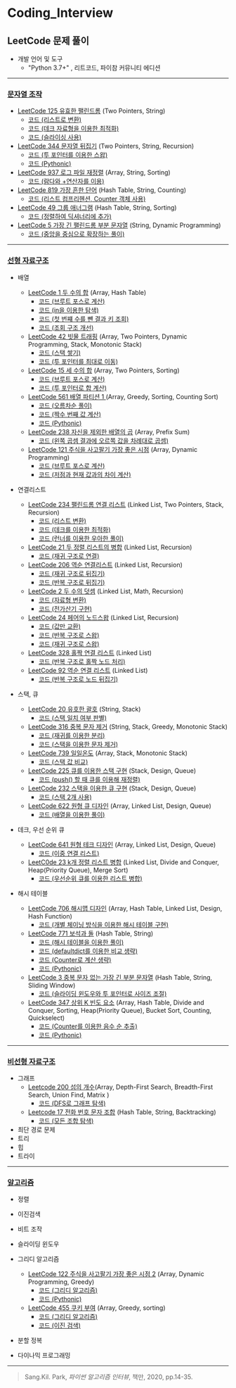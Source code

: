 # Coding_Interview
## LeetCode 문제 풀이

* 개발 언어 및 도구
  * "Python 3.7+" , 리트코드, 파이참 커뮤니티 에디션
  
---------------------------------------

### [문자열 조작](https://github.com/chokwonsik/Coding_Interview/tree/main/String-Manipulation)
  * [LeetCode 125 유효한 팰린드롬](https://leetcode.com/problems/valid-palindrome/) (Two Pointers, String)
    * [코드 (리스트로 변환)](https://github.com/chokwonsik/Coding_Interview/blob/main/String-Manipulation/1_125_Valid-Palindrome/1_125_list.py)
    * [코드 (데크 자료형을 이용한 최적화)](https://github.com/chokwonsik/Coding_Interview/blob/main/String-Manipulation/1_125_Valid-Palindrome/1_125_deque.py)
    * [코드 (슬라이싱 사용)](https://github.com/chokwonsik/Coding_Interview/blob/main/String-Manipulation/1_125_Valid-Palindrome/1_125_slicing.py)
  * [LeetCode 344 문자열 뒤집기](https://leetcode.com/problems/reverse-string/) (Two Pointers, String, Recursion)
    * [코드 (투 포인터를 이용한 스왑)](https://github.com/chokwonsik/Coding_Interview/blob/main/String-Manipulation/2_344_Reverse-String/2_344_two-pointer.py)
    * [코드 (Pythonic)](https://github.com/chokwonsik/Coding_Interview/blob/main/String-Manipulation/2_344_Reverse-String/2_344_pythonic.py)
  * [LeetCode 937 로그 파일 재정렬](https://leetcode.com/problems/reorder-data-in-log-files/) (Array, String, Sorting)
    * [코드 (람다와 +연산자를 이용)](https://github.com/chokwonsik/Coding_Interview/blob/main/String-Manipulation/3_937_Reorder-Log-Files/3_937.py)
  * [LeetCode 819 가장 흔한 단어](https://leetcode.com/problems/most-common-word/) (Hash Table, String, Counting)
    * [코드 (리스트 컴프리헨션, Counter 객체 사용)](https://github.com/chokwonsik/Coding_Interview/blob/main/String-Manipulation/4_819_Most-Common-Word/4_819.py)
  * [LeetCode 49 그룹 애너그램](https://leetcode.com/problems/group-anagrams/) (Hash Table, String, Sorting)
    * [코드 (정렬하여 딕셔너리에 추가)](https://github.com/chokwonsik/Coding_Interview/blob/main/String-Manipulation/5_49_Group-Anagrams/5_49.py)
  * [LeetCode 5 가장 긴 팰린드롬 부분 문자열](https://leetcode.com/problems/longest-palindromic-substring/) (String, Dynamic Programming)
    * [코드 (중앙을 중심으로 확장하는 풀이)](https://github.com/chokwonsik/Coding_Interview/blob/main/String-Manipulation/6_5_Longest-Palindromic-Substring/6_5.py)
  
---------------------------------------
### [선형 자료구조](https://github.com/chokwonsik/Coding_Interview/blob/main/Data_Structure/Linear/README.md)
* 배열
  * [LeetCode 1 두 수의 합](https://leetcode.com/problems/two-sum/) (Array, Hash Table)
    * [코드 (브루트 포스로 계산)](https://github.com/chokwonsik/Coding_Interview/blob/main/Data_Structure/Linear/7_Array/7_1_Two-Sum/7_1_brute-force.py)
    * [코드 (in을 이용한 탐색)](https://github.com/chokwonsik/Coding_Interview/blob/main/Data_Structure/Linear/7_Array/7_1_Two-Sum/7_1_in.py)
    * [코드 (첫 번쨰 수를 뺀 결과 키 조회)](https://github.com/chokwonsik/Coding_Interview/blob/main/Data_Structure/Linear/7_Array/7_1_Two-Sum/7_1_dict.py) 
    * [코드 (조회 구조 개선)](https://github.com/chokwonsik/Coding_Interview/blob/main/Data_Structure/Linear/7_Array/7_1_Two-Sum/7_1_dict-2.py)
  * [LeetCode 42 빗물 트래핑](https://leetcode.com/problems/trapping-rain-water/) (Array, Two Pointers, Dynamic Programming, Stack, Monotonic Stack)
    * [코드 (스택 쌓기)](https://github.com/chokwonsik/Coding_Interview/blob/main/Data_Structure/Linear/7_Array/8_42_Trapping-Rain-Water/8_42_stack.py)
    * [코드 (투 포인터를 최대로 이동)](https://github.com/chokwonsik/Coding_Interview/blob/main/Data_Structure/Linear/7_Array/8_42_Trapping-Rain-Water/8_42_two-pointer.py) 
  * [LeetCode 15 세 수의 합](https://leetcode.com/problems/3sum/) (Array, Two Pointers, Sorting)
    * [코드 (브루트 포스로 계산)](https://github.com/chokwonsik/Coding_Interview/blob/main/Data_Structure/Linear/7_Array/9_15_3Sum/9_15_brute-force.py)
    * [코드 (투 포인터로 합 계산)](https://github.com/chokwonsik/Coding_Interview/blob/main/Data_Structure/Linear/7_Array/9_15_3Sum/9_15_two-pointer.py)
  * [LeetCode 561 배열 파티션 1 ](https://leetcode.com/problems/array-partition-i/) (Array, Greedy, Sorting, Counting Sort)
    * [코드 (오름차순 풀이)](https://github.com/chokwonsik/Coding_Interview/blob/main/Data_Structure/Linear/7_Array/10_561_Array-Partition-I/10_561_ascending.py)
    * [코드 (짝수 번째 값 계산)](https://github.com/chokwonsik/Coding_Interview/blob/main/Data_Structure/Linear/7_Array/10_561_Array-Partition-I/10_561_even-number.py)
    * [코드 (Pythonic)](https://github.com/chokwonsik/Coding_Interview/blob/main/Data_Structure/Linear/7_Array/10_561_Array-Partition-I/10_561_pythonic.py)
  * [LeetCode 238 자신을 제외한 배열의 곱](https://leetcode.com/problems/product-of-array-except-self/) (Array, Prefix Sum)
    * [코드 (왼쪽 곱셈 결과에 오르쪽 값을 차례대로 곱셈)](https://github.com/chokwonsik/Coding_Interview/blob/main/Data_Structure/Linear/7_Array/11_238_Product-of-Array-Except-Self/11_238.py)
  * [LeetCode 121 주식을 사고팔기 가장 좋은 시점](https://leetcode.com/problems/best-time-to-buy-and-sell-stock/) (Array, Dynamic Programming)
    * [코드 (브루트 포스로 계산)](https://github.com/chokwonsik/Coding_Interview/blob/main/Data_Structure/Linear/7_Array/12_121_Best%20Time-to-Buy-and-Sell-Stock/12_121_brute-force.py)
    * [코드 (저점과 현재 값과의 차이 계산)](https://github.com/chokwonsik/Coding_Interview/blob/main/Data_Structure/Linear/7_Array/12_121_Best%20Time-to-Buy-and-Sell-Stock/12_121_min%26max.py)

      
* 연결리스트
  * [LeetCode 234 팰린드롬 연결 리스트](https://leetcode.com/problems/palindrome-linked-list/) (Linked List, Two Pointers, Stack, Recursion)
    * [코드 (리스트 변환)](https://github.com/chokwonsik/Coding_Interview/blob/main/Data_Structure/Linear/8_Linked-List/13_234_Palindrome-Linked-List/13_234_list.py)
    * [코드 (데크를 이용한 최적화)](https://github.com/chokwonsik/Coding_Interview/blob/main/Data_Structure/Linear/8_Linked-List/13_234_Palindrome-Linked-List/13_234_deque.py)
    * [코드 (런너를 이용한 우아한 풀이)](https://github.com/chokwonsik/Coding_Interview/blob/main/Data_Structure/Linear/8_Linked-List/13_234_Palindrome-Linked-List/13_234_runner.py)
  * [LeetCode 21 두 정렬 리스트의 병합](https://leetcode.com/problems/merge-two-sorted-lists/) (Linked List, Recursion)
    * [코드 (재귀 구조로 연결)](https://github.com/chokwonsik/Coding_Interview/blob/main/Data_Structure/Linear/8_Linked-List/14_21_Merge-Two-Sorted-Lists/14_21_recursive.py)
  * [LeetCode 206 역순 연결리스트](https://leetcode.com/problems/reverse-linked-list/) (Linked List, Recursion)
    * [코드 (재귀 구조로 뒤집기)](https://github.com/chokwonsik/Coding_Interview/blob/main/Data_Structure/Linear/8_Linked-List/15_206_Reverse-Linked-List/15_206_recursive.py)
    * [코드 (반복 구조로 뒤집기)](https://github.com/chokwonsik/Coding_Interview/blob/main/Data_Structure/Linear/8_Linked-List/15_206_Reverse-Linked-List/15_206_lterative.py)
  * [LeetCode 2 두 수의 덧셈](https://leetcode.com/problems/add-two-numbers/) (Linked List, Math, Recursion)
    * [코드 (자료형 변환)](https://github.com/chokwonsik/Coding_Interview/blob/main/Data_Structure/Linear/8_Linked-List/16_2_Add-Two-Numbers/16_2_casting.py)
    * [코드 (전가산기 구현)](https://github.com/chokwonsik/Coding_Interview/blob/main/Data_Structure/Linear/8_Linked-List/16_2_Add-Two-Numbers/16_2_casting.py)
  * [LeetCode 24 페어의 노드스왑](https://leetcode.com/problems/swap-nodes-in-pairs/) (Linked List, Recursion)
    * [코드 (값만 교환)](https://github.com/chokwonsik/Coding_Interview/blob/main/Data_Structure/Linear/8_Linked-List/17_24_Swap-Nodes-in-Pairs/17_24_value-exchange.py)
    * [코드 (반복 구조로 스왑)](https://github.com/chokwonsik/Coding_Interview/blob/main/Data_Structure/Linear/8_Linked-List/17_24_Swap-Nodes-in-Pairs/17_24_repeat-swap.py)
    * [코드 (재귀 구조로 스왑) ](https://github.com/chokwonsik/Coding_Interview/blob/main/Data_Structure/Linear/8_Linked-List/17_24_Swap-Nodes-in-Pairs/17_24_recursion.py)
  * [LeetCode 328 홀짝 연결 리스트](https://leetcode.com/problems/odd-even-linked-list/) (Linked List)
     * [코드 (반복 구조로 홀짝 노드 처리)](https://github.com/chokwonsik/Coding_Interview/blob/main/Data_Structure/Linear/8_Linked-List/18_328_Odd-Even-Linked-List/18_328_repeat.py)
  * [LeetCode 92 역순 연결 리스트](https://leetcode.com/problems/reverse-linked-list-ii) (Linked List)
     * [코드 (반복 구조로 노드 뒤집기)](https://github.com/chokwonsik/Coding_Interview/blob/main/Data_Structure/Linear/8_Linked-List/19_92_Reverse-Linked-List-II/19_92_repeat.py)


* 스택, 큐
  * [LeetCode 20 유호한 괄호](https://leetcode.com/problems/valid-parentheses/) (String, Stack)
      * [코드 (스택 일치 여부 판별)](https://github.com/onlybooks/algorithm-interview/blob/master/3-linear-data-structures/ch09/20-1.py)
  * [LeetCode 316 중복 문자 제거](https://leetcode.com/problems/remove-duplicate-letters/) (String, Stack, Greedy, Monotonic Stack)
      * [코드 (재귀를 이용한 분리)](https://github.com/chokwonsik/Coding_Interview/blob/main/Data_Structure/Linear/9_Stack%26Queue/21_316_Remove-Duplicate-Letters/21_316_recursion.py)
      * [코드 (스택을 이용한 문자 제거)](https://github.com/chokwonsik/Coding_Interview/blob/main/Data_Structure/Linear/9_Stack%26Queue/21_316_Remove-Duplicate-Letters/21_316_stack.py)
  * [LeetCode 739 일일온도](https://leetcode.com/problems/daily-temperatures/) (Array, Stack, Monotonic Stack)
      * [코드 (스택 값 비교)](https://github.com/chokwonsik/Coding_Interview/blob/main/Data_Structure/Linear/9_Stack%26Queue/22_739_Daily-Temperatures/22_739_stack.py)
  * [LeetCode 225 큐를 이용한 스택 구현](https://leetcode.com/problems/implement-stack-using-queues/) (Stack, Design, Queue)
      * [코드 (push() 할 때 큐를 이용해 재정렬)](https://github.com/chokwonsik/Coding_Interview/blob/main/Data_Structure/Linear/9_Stack%26Queue/23_225_Implement-Stack-using-Queues/23_225_push.py)
  * [LeetCode 232 스택을 이용한 큐 구현](https://leetcode.com/problems/implement-queue-using-stacks/) (Stack, Design, Queue)
    * [코드 (스택 2개 사용)](https://github.com/chokwonsik/Coding_Interview/blob/main/Data_Structure/Linear/9_Stack%26Queue/24_232_Implement-Queue-using-Stacks/24_232_stack.py)
  * [LeetCode 622 원형 큐 디자인](https://leetcode.com/problems/design-circular-queue/) (Array, Linked List, Design, Queue)
    * [코드 (배열을 이용한 풀이)](https://github.com/chokwonsik/Coding_Interview/blob/main/Data_Structure/Linear/9_Stack%26Queue/25_622_Design-Circular-Queue/25_622_array.py)


* 데크, 우선 순위 큐
  * [LeetCode 641 원형 테크 디자인](https://leetcode.com/problems/design-circular-deque/) (Array, Linked List, Design, Queue)
    * [코드 (이중 연결 리스트)](https://github.com/chokwonsik/Coding_Interview/blob/main/Data_Structure/Linear/10_Dequq%26Priority-queue/26_641_Design-Circular-Deque/26_641_Doubly-linked-list.py)
  * [LeetC0de 23 k개 정렬 리스트 병합](https://leetcode.com/problems/merge-k-sorted-lists/) (Linked List, Divide and Conquer, Heap(Priority Queue), Merge Sort) 
    * [코드 (우선순위 큐를 이용한 리스트 병합)](https://github.com/chokwonsik/Coding_Interview/blob/main/Data_Structure/Linear/10_Dequq%26Priority-queue/27_23_Merge-k-Sorted-Lists/27_23_Priority-queue.py)


* 해시 테이블
  * [LeetCode 706 해시맵 디자인](https://leetcode.com/problems/design-hashmap/) (Array, Hash Table, Linked List, Design, Hash Function)
    * [코드 (개별 체이닝 방식을 이용한 해시 테이블 구현)](https://github.com/chokwonsik/Coding_Interview/blob/main/Data_Structure/Linear/11_hash-table/28_706_Design-HashMap/28_706_Individual-chaining.py)
  * [LeetCode 771 보석과 돌](https://leetcode.com/problems/jewels-and-stones/) (Hash Table, String)
    * [코드 (해시 테이블을 이용한 풀이)](https://github.com/chokwonsik/Coding_Interview/blob/main/Data_Structure/Linear/11_hash-table/29_771_Jewels-and-Stones/29_771_hash-table.py) 
    * [코드 (defaultdict를 이용한 비교 생략)](https://github.com/chokwonsik/Coding_Interview/blob/main/Data_Structure/Linear/11_hash-table/29_771_Jewels-and-Stones/29_771_defaultdict.py)
    * [코드 (Counter로 계산 생략)](https://github.com/chokwonsik/Coding_Interview/blob/main/Data_Structure/Linear/11_hash-table/29_771_Jewels-and-Stones/29_771_counter.py)
    * [코드 (Pythonic)](https://github.com/chokwonsik/Coding_Interview/blob/main/Data_Structure/Linear/11_hash-table/29_771_Jewels-and-Stones/29_771_pythonic.py)
  * [LeetCode 3 중복 문자 없는 가장 긴 부분 문자열](https://leetcode.com/problems/longest-substring-without-repeating-characters/) (Hash Table, String, Sliding Window)
    * [코드 (슬라이딩 윈도우와 투 포인터로 사이즈 조절)](https://github.com/chokwonsik/Coding_Interview/blob/main/Data_Structure/Linear/11_hash-table/30_3_Longest-Substring-Without-Repeating-Characters/30_3_sliding-window&two-pointer.py)
  * [LeetCode 347 상위 K 빈도 요소](https://leetcode.com/problems/top-k-frequent-elements/) (Array, Hash Table, Divide and Conquer, Sorting, Heap(Priority Queue), Bucket Sort, Counting, Quickselect)
    * [코드 (Counter를 이용한 음수 순 추출)](https://github.com/chokwonsik/Coding_Interview/blob/main/Data_Structure/Linear/11_hash-table/31_347_Top-K-Frequent-Elements/31_347_counter.py)
    * [코드 (Pythonic)](https://github.com/chokwonsik/Coding_Interview/blob/main/Data_Structure/Linear/11_hash-table/31_347_Top-K-Frequent-Elements/31_347_Pythonic.py)


---------------------------------------------

### [비선형 자료구조](https://github.com/chokwonsik/Coding_Interview/blob/main/Data_Structure/Non_Linear/README.md)
  * 그래프
    * [Leetcode 200 섬의 개수](https://leetcode.com/problems/number-of-islands/)(Array, Depth-First Search, Breadth-First Search, Union Find, Matrix )
      * [코드 (DFS로 그래프 탐색)](https://github.com/chokwonsik/Coding_Interview/blob/main/Data_Structure/Non_Linear/11_graph/32_200_Number-of-Islands/32_200_DFS.py)
    * [Leetcode 17 전화 번호 문자 조합](https://leetcode.com/problems/letter-combinations-of-a-phone-number/) (Hash Table, String, Backtracking)
      * [코드 (모든 조합 탐색)](https://github.com/chokwonsik/Coding_Interview/blob/main/Data_Structure/Non_Linear/11_graph/33_17_Letter-Combinations-of-a-Phone-Number/33_17_backtracking.py)
  * 최단 경로 문제 
  * 트리 
  * 힙 
  * 트라이

---------------------------------------

### [알고리즘](https://github.com/chokwonsik/Coding_Interview/blob/main/Algorithm/README.md)
* 정렬 
* 이진검색 
* 비트 조작 
* 슬라이딩 윈도우 
* 그리디 알고리즘  
  * [LeetCode 122 주식을 사고팔기 가장 좋은 시점 2](https://leetcode.com/problems/best-time-to-buy-and-sell-stock-ii/) (Array, Dynamic Programming, Greedy)
    * [코드 (그리디 알고리즘)](https://github.com/chokwonsik/Coding_Interview/blob/main/Algorithm/Greedy-Algorithm/78_122_Best-Time-to-Buy-and-Sell-Stock-II/78_122_greedy.py)
    * [코드 (Pythonic)](https://github.com/chokwonsik/Coding_Interview/blob/main/Algorithm/Greedy-Algorithm/78_122_Best-Time-to-Buy-and-Sell-Stock-II/78_122_pythonic.py)
  * [LeetCode 455 쿠키 부여](https://leetcode.com/problems/assign-cookies/) (Array, Greedy, sorting)
    * [코드 (그리디 알고리즘)](https://github.com/chokwonsik/Coding_Interview/blob/main/Algorithm/Greedy-Algorithm/82_455_Assign-Cookies/82_455_greedy.py)
    * [코드 (이진 검색)](https://github.com/chokwonsik/Coding_Interview/blob/main/Algorithm/Greedy-Algorithm/82_455_Assign-Cookies/82_455_binary-search.py)
 
* 분할 정복 
* 다이나믹 프로그래밍


---------------------------------------

>Sang.Kil. Park, _파이썬 알고리즘 인터뷰_, 책만, 2020, pp.14-35.